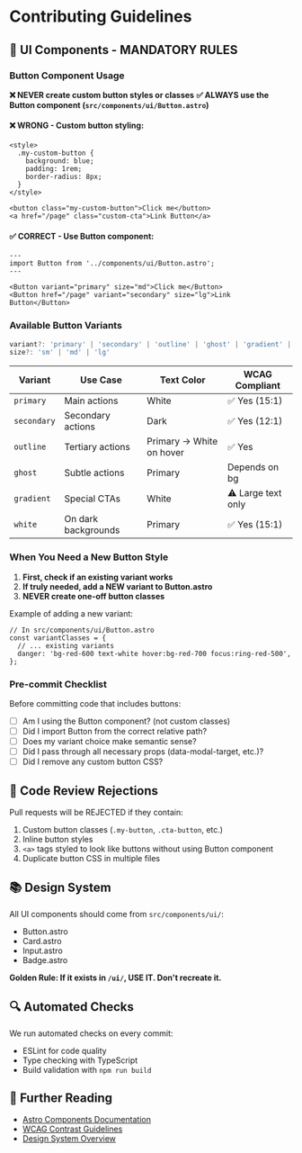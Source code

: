 # Contributing Guidelines

## 🎨 UI Components - MANDATORY RULES

### Button Component Usage

**❌ NEVER create custom button styles or classes**
**✅ ALWAYS use the Button component (`src/components/ui/Button.astro`)**

#### ❌ WRONG - Custom button styling:
```astro
<style>
  .my-custom-button {
    background: blue;
    padding: 1rem;
    border-radius: 8px;
  }
</style>

<button class="my-custom-button">Click me</button>
<a href="/page" class="custom-cta">Link Button</a>
```

#### ✅ CORRECT - Use Button component:
```astro
---
import Button from '../components/ui/Button.astro';
---

<Button variant="primary" size="md">Click me</Button>
<Button href="/page" variant="secondary" size="lg">Link Button</Button>
```

### Available Button Variants

```typescript
variant?: 'primary' | 'secondary' | 'outline' | 'ghost' | 'gradient' | 'white'
size?: 'sm' | 'md' | 'lg'
```

| Variant | Use Case | Text Color | WCAG Compliant |
|---------|----------|------------|----------------|
| `primary` | Main actions | White | ✅ Yes (15:1) |
| `secondary` | Secondary actions | Dark | ✅ Yes (12:1) |
| `outline` | Tertiary actions | Primary → White on hover | ✅ Yes |
| `ghost` | Subtle actions | Primary | Depends on bg |
| `gradient` | Special CTAs | White | ⚠️ Large text only |
| `white` | On dark backgrounds | Primary | ✅ Yes (15:1) |

### When You Need a New Button Style

1. **First, check if an existing variant works**
2. **If truly needed, add a NEW variant to Button.astro**
3. **NEVER create one-off button classes**

Example of adding a new variant:
```astro
// In src/components/ui/Button.astro
const variantClasses = {
  // ... existing variants
  danger: 'bg-red-600 text-white hover:bg-red-700 focus:ring-red-500',
};
```

### Pre-commit Checklist

Before committing code that includes buttons:

- [ ] Am I using the Button component? (not custom classes)
- [ ] Did I import Button from the correct relative path?
- [ ] Does my variant choice make semantic sense?
- [ ] Did I pass through all necessary props (data-modal-target, etc.)?
- [ ] Did I remove any custom button CSS?

## 🚨 Code Review Rejections

Pull requests will be REJECTED if they contain:

1. Custom button classes (`.my-button`, `.cta-button`, etc.)
2. Inline button styles
3. `<a>` tags styled to look like buttons without using Button component
4. Duplicate button CSS in multiple files

## 📚 Design System

All UI components should come from `src/components/ui/`:
- Button.astro
- Card.astro
- Input.astro
- Badge.astro

**Golden Rule: If it exists in `/ui/`, USE IT. Don't recreate it.**

## 🔍 Automated Checks

We run automated checks on every commit:
- ESLint for code quality
- Type checking with TypeScript
- Build validation with `npm run build`

## 📖 Further Reading

- [Astro Components Documentation](https://docs.astro.build/en/core-concepts/astro-components/)
- [WCAG Contrast Guidelines](https://www.w3.org/WAI/WCAG21/Understanding/contrast-minimum.html)
- [Design System Overview](./docs/design-system/overview.md)
